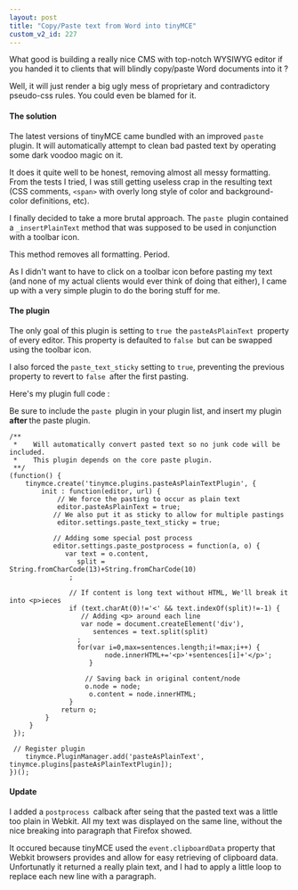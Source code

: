 ```yaml
---
layout: post
title: "Copy/Paste text from Word into tinyMCE"
custom_v2_id: 227
---
```


<p>What good is building a really nice CMS with top-notch WYSIWYG editor if you handed it to clients that will blindly copy/paste Word documents into it ?</p>
<p>Well, it will just render a big ugly mess of proprietary and contradictory pseudo-css rules. You could even be blamed for it.</p>
<h4>The solution</h4>
<p>The latest versions of tinyMCE came bundled with an improved <code>paste </code>plugin. It will automatically attempt to clean bad pasted text by operating some dark voodoo magic on it.</p>
<p>It does it quite well to be honest, removing almost all messy formatting. From the tests I tried, I was still getting useless crap in the resulting text (CSS comments, <code>&lt;span&gt;</code> with overly long style of color and background-color definitions, etc).</p>
<p>I finally decided to take a more brutal approach. The <code>paste </code>plugin contained a <code>_insertPlainText</code> method that was supposed to be used in conjunction with a toolbar icon.</p>
<p>This method removes all formatting. Period.</p>
<p>As I didn't want to have to click on a toolbar icon before pasting my text (and none of my actual clients would ever think of doing that either), I came up with a very simple plugin to do the boring stuff for me.</p>
<h4>The plugin</h4>
<p>The only goal of this plugin is setting to <code>true </code>the <code>pasteAsPlainText </code>property of every editor. This property is defaulted to <code>false </code>but can be swapped using the toolbar icon.</p>
<p>I also forced the <code>paste_text_sticky</code> setting to <code>true</code>, preventing the previous property to revert to <code>false </code>after the first pasting.</p>
<p>Here's my plugin full code :</p>
<p>Be sure to include the <code>paste </code>plugin in your plugin list, and insert my plugin <strong>after </strong>the paste plugin.</p>
<pre><code lang="js">/**<br /> *    Will automatically convert pasted text so no junk code will be included.<br /> *    This plugin depends on the core paste plugin.<br /> **/<br />(function() {<br />	tinymce.create('tinymce.plugins.pasteAsPlainTextPlugin', {<br />		init : function(editor, url) {<br />			// We force the pasting to occur as plain text<br />			editor.pasteAsPlainText = true;<br />			// We also put it as sticky to allow for multiple pastings<br />			editor.settings.paste_text_sticky = true;<br /><br />			// Adding some special post process<br />			editor.settings.paste_postprocess = function(a, o) {<br />				var text = o.content,<br />					split = String.fromCharCode(13)+String.fromCharCode(10)<br />				;<br /><br />				// If content is long text without HTML, We'll break it into &lt;p&gt;ieces<br />				if (text.charAt(0)!='&lt;' &amp;&amp; text.indexOf(split)!=-1) {<br />					// Adding &lt;p&gt; around each line<br />					var node = document.createElement('div'),<br />						sentences = text.split(split)<br />					;<br />					for(var i=0,max=sentences.length;i!=max;i++) {<br />						node.innerHTML+='&lt;p&gt;'+sentences[i]+'&lt;/p&gt;';<br />					}<br /><br />					// Saving back in original content/node<br />					o.node = node;<br />					o.content = node.innerHTML;<br />				}<br />				return o;<br />			}<br />		}<br />	});<br /><br />	// Register plugin<br />	tinymce.PluginManager.add('pasteAsPlainText', tinymce.plugins[pasteAsPlainTextPlugin]);<br />})();<br /></code></pre>
<h4>Update</h4>
<p>I added a <code>postprocess </code>calback after seing that the pasted text was a little too plain in Webkit. All my text was displayed on the same line, without the nice breaking into paragraph that Firefox showed.</p>
<p>It occured because tinyMCE used the <code>event.clipboardData</code> property that Webkit browsers provides and allow for easy retrieving of clipboard data. Unfortunatly it returned a really plain text, and I had to apply a little loop to replace each new line with a paragraph.</p>